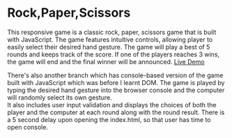 # Rock,Paper,Scissors
This responsive game is a classic rock, paper, scissors game that is built with JavaScript.
The game features intuitive controls, allowing player to easily select their desired hand gesture. 
The game will play a best of 5 rounds and keeps track of the score.
If one of the players reaches 3 wins, the game will end and the final winner will be announced.
[Live Demo](https://aegis945.github.io/rockPaperScissors/)

There's also another branch which has console-based version of the game built with JavaScript which was before I learnt DOM. 
The game is played by typing the desired hand gesture into the browser console and the computer will randomly select its own gesture.  
It also includes user input validation and displays the choices of both the player and the computer at each round along with the round result.
There is a 5 second delay upon opening the index.html, so that user has time to open console.
